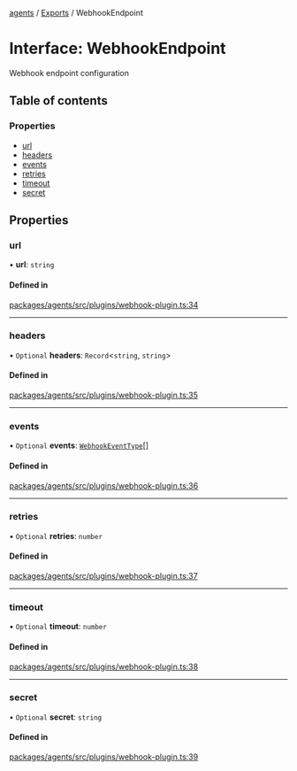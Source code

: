 <!-- 
 ⚠️  AUTO-GENERATED FILE - DO NOT EDIT MANUALLY
 This file is automatically generated by scripts/docs-generator.js
 To make changes, edit the source TypeScript files or update the generator script
-->

[agents](../../) / [Exports](../modules) / WebhookEndpoint

# Interface: WebhookEndpoint

Webhook endpoint configuration

## Table of contents

### Properties

- [url](WebhookEndpoint#url)
- [headers](WebhookEndpoint#headers)
- [events](WebhookEndpoint#events)
- [retries](WebhookEndpoint#retries)
- [timeout](WebhookEndpoint#timeout)
- [secret](WebhookEndpoint#secret)

## Properties

### url

• **url**: `string`

#### Defined in

[packages/agents/src/plugins/webhook-plugin.ts:34](https://github.com/woojubb/robota/blob/1b62bb02b890c71ae884378577a1521b0f8628be/packages/agents/src/plugins/webhook-plugin.ts#L34)

___

### headers

• `Optional` **headers**: `Record`\<`string`, `string`\>

#### Defined in

[packages/agents/src/plugins/webhook-plugin.ts:35](https://github.com/woojubb/robota/blob/1b62bb02b890c71ae884378577a1521b0f8628be/packages/agents/src/plugins/webhook-plugin.ts#L35)

___

### events

• `Optional` **events**: [`WebhookEventType`](../modules#webhookeventtype)[]

#### Defined in

[packages/agents/src/plugins/webhook-plugin.ts:36](https://github.com/woojubb/robota/blob/1b62bb02b890c71ae884378577a1521b0f8628be/packages/agents/src/plugins/webhook-plugin.ts#L36)

___

### retries

• `Optional` **retries**: `number`

#### Defined in

[packages/agents/src/plugins/webhook-plugin.ts:37](https://github.com/woojubb/robota/blob/1b62bb02b890c71ae884378577a1521b0f8628be/packages/agents/src/plugins/webhook-plugin.ts#L37)

___

### timeout

• `Optional` **timeout**: `number`

#### Defined in

[packages/agents/src/plugins/webhook-plugin.ts:38](https://github.com/woojubb/robota/blob/1b62bb02b890c71ae884378577a1521b0f8628be/packages/agents/src/plugins/webhook-plugin.ts#L38)

___

### secret

• `Optional` **secret**: `string`

#### Defined in

[packages/agents/src/plugins/webhook-plugin.ts:39](https://github.com/woojubb/robota/blob/1b62bb02b890c71ae884378577a1521b0f8628be/packages/agents/src/plugins/webhook-plugin.ts#L39)
